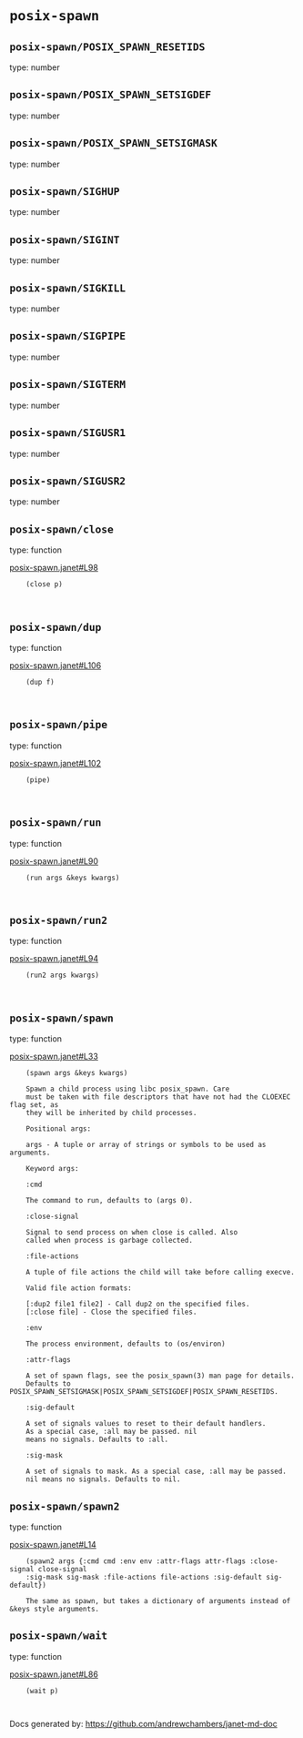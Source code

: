 # ```posix-spawn```

## ```posix-spawn/POSIX_SPAWN_RESETIDS```
type: number

## ```posix-spawn/POSIX_SPAWN_SETSIGDEF```
type: number

## ```posix-spawn/POSIX_SPAWN_SETSIGMASK```
type: number

## ```posix-spawn/SIGHUP```
type: number

## ```posix-spawn/SIGINT```
type: number

## ```posix-spawn/SIGKILL```
type: number

## ```posix-spawn/SIGPIPE```
type: number

## ```posix-spawn/SIGTERM```
type: number

## ```posix-spawn/SIGUSR1```
type: number

## ```posix-spawn/SIGUSR2```
type: number

## ```posix-spawn/close```
type: function

[posix-spawn.janet#L98](posix-spawn.janet#L98)

```
    (close p)
    
    
```

## ```posix-spawn/dup```
type: function

[posix-spawn.janet#L106](posix-spawn.janet#L106)

```
    (dup f)
    
    
```

## ```posix-spawn/pipe```
type: function

[posix-spawn.janet#L102](posix-spawn.janet#L102)

```
    (pipe)
    
    
```

## ```posix-spawn/run```
type: function

[posix-spawn.janet#L90](posix-spawn.janet#L90)

```
    (run args &keys kwargs)
    
    
```

## ```posix-spawn/run2```
type: function

[posix-spawn.janet#L94](posix-spawn.janet#L94)

```
    (run2 args kwargs)
    
    
```

## ```posix-spawn/spawn```
type: function

[posix-spawn.janet#L33](posix-spawn.janet#L33)

```
    (spawn args &keys kwargs)
    
    Spawn a child process using libc posix_spawn. Care
    must be taken with file descriptors that have not had the CLOEXEC flag set, as
    they will be inherited by child processes.
    
    Positional args:
    
    args - A tuple or array of strings or symbols to be used as arguments.
    
    Keyword args:
    
    :cmd
    
    The command to run, defaults to (args 0).
    
    :close-signal
    
    Signal to send process on when close is called. Also
    called when process is garbage collected.
    
    :file-actions
    
    A tuple of file actions the child will take before calling execve.
    
    Valid file action formats:
    
    [:dup2 file1 file2] - Call dup2 on the specified files.
    [:close file] - Close the specified files.
    
    :env
    
    The process environment, defaults to (os/environ)
    
    :attr-flags
    
    A set of spawn flags, see the posix_spawn(3) man page for details.
    Defaults to POSIX_SPAWN_SETSIGMASK|POSIX_SPAWN_SETSIGDEF|POSIX_SPAWN_RESETIDS.
    
    :sig-default
    
    A set of signals values to reset to their default handlers.
    As a special case, :all may be passed. nil
    means no signals. Defaults to :all.
    
    :sig-mask
    
    A set of signals to mask. As a special case, :all may be passed.
    nil means no signals. Defaults to nil.
```

## ```posix-spawn/spawn2```
type: function

[posix-spawn.janet#L14](posix-spawn.janet#L14)

```
    (spawn2 args {:cmd cmd :env env :attr-flags attr-flags :close-signal close-signal
    :sig-mask sig-mask :file-actions file-actions :sig-default sig-default})
    
    The same as spawn, but takes a dictionary of arguments instead of &keys style arguments.
```

## ```posix-spawn/wait```
type: function

[posix-spawn.janet#L86](posix-spawn.janet#L86)

```
    (wait p)
    
    
```


Docs generated by: https://github.com/andrewchambers/janet-md-doc
